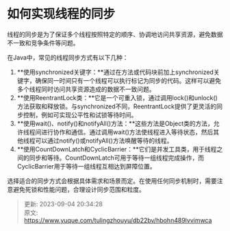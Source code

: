 # 如何实现线程的同步

线程的同步是为了保证多个线程按照特定的顺序、协调地访问共享资源，避免数据不一致和竞争条件等问题。

在Java中，常见的线程同步方式有以下几种：

1. **使用synchronized关键字：**通过在方法或代码块前加上synchronized关键字，确保同一时间只有一个线程可以执行标记为同步的代码。这样可以避免多个线程同时访问共享资源造成的数据不一致问题。
2. **使用ReentrantLock类：**它是一个可重入锁，通过调用lock()和unlock()方法获取和释放锁。与synchronized不同，ReentrantLock提供了更灵活的同步控制，例如可实现公平性和试锁等待时间。
3. **使用wait()、notify()和notifyAll()方法：**这些方法是Object类的方法，允许线程间进行协作和通信。通过调用wait()方法使线程进入等待状态，然后其他线程可以通过notify()或notifyAll()方法唤醒等待的线程。
4. **使用CountDownLatch和CyclicBarrier：**它们是并发工具类，用于线程之间的同步和等待。CountDownLatch可用于等待一组线程完成操作，而CyclicBarrier用于等待一组线程互相达到屏障位置。

选择适合的同步方式会根据具体需求和场景而定。在使用任何同步机制时，需要注意避免死锁和性能问题，合理设计同步范围和粒度。



> 更新: 2023-09-04 20:34:28  
> 原文: <https://www.yuque.com/tulingzhouyu/db22bv/hbohn489lvvimwca>